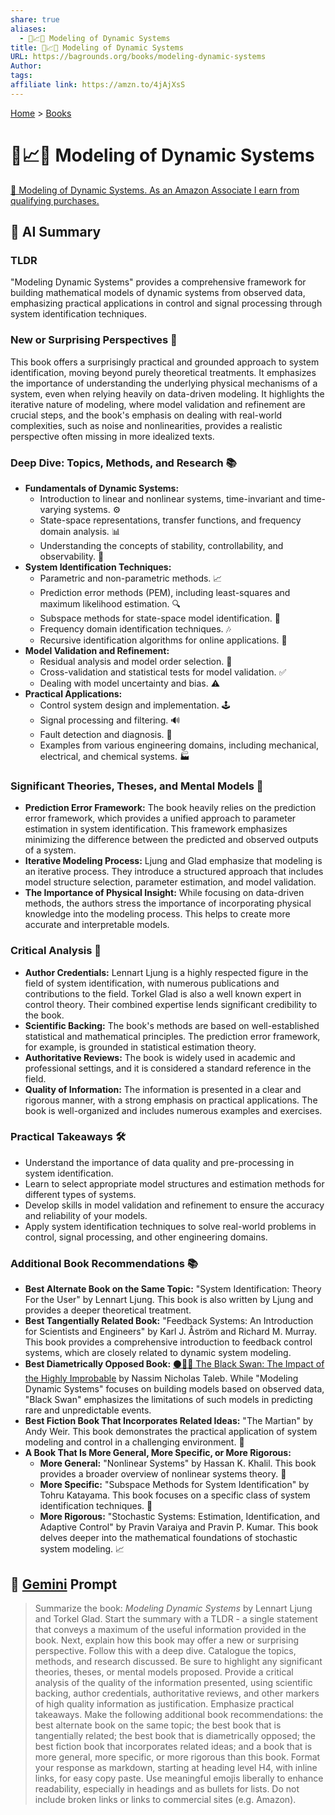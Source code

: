 ```yaml
---
share: true
aliases:
  - 🔄📈🧩 Modeling of Dynamic Systems
title: 🔄📈🧩 Modeling of Dynamic Systems
URL: https://bagrounds.org/books/modeling-dynamic-systems
Author: 
tags: 
affiliate link: https://amzn.to/4jAjXsS
---
```

[Home](../index.md) > [Books](./index.md)  
# 🔄📈🧩 Modeling of Dynamic Systems  
[🛒 Modeling of Dynamic Systems. As an Amazon Associate I earn from qualifying purchases.](https://amzn.to/4jAjXsS)  
  
## 🤖 AI Summary  
### TLDR  
"Modeling Dynamic Systems" provides a comprehensive framework for building mathematical models of dynamic systems from observed data, emphasizing practical applications in control and signal processing through system identification techniques.  
  
### New or Surprising Perspectives 🧐  
This book offers a surprisingly practical and grounded approach to system identification, moving beyond purely theoretical treatments. It emphasizes the importance of understanding the underlying physical mechanisms of a system, even when relying heavily on data-driven modeling. It highlights the iterative nature of modeling, where model validation and refinement are crucial steps, and the book's emphasis on dealing with real-world complexities, such as noise and nonlinearities, provides a realistic perspective often missing in more idealized texts.  
  
### Deep Dive: Topics, Methods, and Research 📚  
* **Fundamentals of Dynamic Systems:**  
    * Introduction to linear and nonlinear systems, time-invariant and time-varying systems. ⚙️  
    * State-space representations, transfer functions, and frequency domain analysis. 📊  
    * Understanding the concepts of stability, controllability, and observability. 🚦  
* **System Identification Techniques:**  
    * Parametric and non-parametric methods. 📈  
    * Prediction error methods (PEM), including least-squares and maximum likelihood estimation. 🔍  
    * Subspace methods for state-space model identification. 📐  
    * Frequency domain identification techniques. 🎶  
    * Recursive identification algorithms for online applications. 🔄  
* **Model Validation and Refinement:**  
    * Residual analysis and model order selection. 🧪  
    * Cross-validation and statistical tests for model validation. ✅  
    * Dealing with model uncertainty and bias. ⚠️  
* **Practical Applications:**  
    * Control system design and implementation. 🕹️  
    * Signal processing and filtering. 🔊  
    * Fault detection and diagnosis. 🚨  
    * Examples from various engineering domains, including mechanical, electrical, and chemical systems. 🏭  
  
### Significant Theories, Theses, and Mental Models 🧠  
* **Prediction Error Framework:** The book heavily relies on the prediction error framework, which provides a unified approach to parameter estimation in system identification. This framework emphasizes minimizing the difference between the predicted and observed outputs of a system.  
* **Iterative Modeling Process:** Ljung and Glad emphasize that modeling is an iterative process. They introduce a structured approach that includes model structure selection, parameter estimation, and model validation.  
* **The Importance of Physical Insight:** While focusing on data-driven methods, the authors stress the importance of incorporating physical knowledge into the modeling process. This helps to create more accurate and interpretable models.  
  
### Critical Analysis 🔬  
* **Author Credentials:** Lennart Ljung is a highly respected figure in the field of system identification, with numerous publications and contributions to the field. Torkel Glad is also a well known expert in control theory. Their combined expertise lends significant credibility to the book.  
* **Scientific Backing:** The book's methods are based on well-established statistical and mathematical principles. The prediction error framework, for example, is grounded in statistical estimation theory.  
* **Authoritative Reviews:** The book is widely used in academic and professional settings, and it is considered a standard reference in the field.  
* **Quality of Information:** The information is presented in a clear and rigorous manner, with a strong emphasis on practical applications. The book is well-organized and includes numerous examples and exercises.  
  
### Practical Takeaways 🛠️  
* Understand the importance of data quality and pre-processing in system identification.  
* Learn to select appropriate model structures and estimation methods for different types of systems.  
* Develop skills in model validation and refinement to ensure the accuracy and reliability of your models.  
* Apply system identification techniques to solve real-world problems in control, signal processing, and other engineering domains.  
  
### Additional Book Recommendations 📚  
* **Best Alternate Book on the Same Topic:** "System Identification: Theory For the User" by Lennart Ljung. This book is also written by Ljung and provides a deeper theoretical treatment.  
* **Best Tangentially Related Book:** "Feedback Systems: An Introduction for Scientists and Engineers" by Karl J. Åström and Richard M. Murray. This book provides a comprehensive introduction to feedback control systems, which are closely related to dynamic system modeling.  
* **Best Diametrically Opposed Book:** [⚫🦢🎲 The Black Swan: The Impact of the Highly Improbable](./the-black-swan-the-impact-of-the-highly-improbable.md) by Nassim Nicholas Taleb. While "Modeling Dynamic Systems" focuses on building models based on observed data, "Black Swan" emphasizes the limitations of such models in predicting rare and unpredictable events.  
* **Best Fiction Book That Incorporates Related Ideas:** "The Martian" by Andy Weir. This book demonstrates the practical application of system modeling and control in a challenging environment. 🚀  
* **A Book That Is More General, More Specific, or More Rigorous:**  
    * **More General:** "Nonlinear Systems" by Hassan K. Khalil. This book provides a broader overview of nonlinear systems theory. 🌌  
    * **More Specific:** "Subspace Methods for System Identification" by Tohru Katayama. This book focuses on a specific class of system identification techniques. 🎯  
    * **More Rigorous:** "Stochastic Systems: Estimation, Identification, and Adaptive Control" by Pravin Varaiya and Pravin P. Kumar. This book delves deeper into the mathematical foundations of stochastic system modeling. 📈  
  
## 💬 [Gemini](https://gemini.google.com) Prompt  
> Summarize the book: _Modeling Dynamic Systems_ by Lennart Ljung and Torkel Glad. Start the summary with a TLDR - a single statement that conveys a maximum of the useful information provided in the book. Next, explain how this book may offer a new or surprising perspective. Follow this with a deep dive. Catalogue the topics, methods, and research discussed. Be sure to highlight any significant theories, theses, or mental models proposed. Provide a critical analysis of the quality of the information presented, using scientific backing, author credentials, authoritative reviews, and other markers of high quality information as justification. Emphasize practical takeaways. Make the following additional book recommendations: the best alternate book on the same topic; the best book that is tangentially related; the best book that is diametrically opposed; the best fiction book that incorporates related ideas; and a book that is more general, more specific, or more rigorous than this book. Format your response as markdown, starting at heading level H4, with inline links, for easy copy paste. Use meaningful emojis liberally to enhance readability, especially in headings and as bullets for lists. Do not include broken links or links to commercial sites (e.g. Amazon).